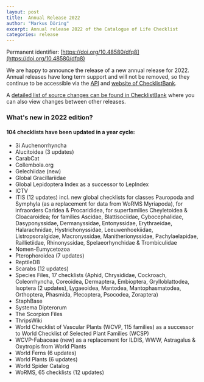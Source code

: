 ```yaml
---
layout: post
title:  Annual Release 2022
author: "Markus Döring"
excerpt: Annual release 2022 of the Catalogue of Life Checklist
categories: release
---
```


Permanent identifier: [https://doi.org/10.48580/dfq8](https://doi.org/10.48580/dfq8)

We are happy to announce the release of a new annual release for 2022.
Annual releases have long term support and will not be removed, 
so they continue to be accessible via the [API](https://api.checklistbank.org/dataset/9837.json) and [website of ChecklistBank](https://www.checklistbank.org/dataset/9837).

A [detailed list of source changes can be found in ChecklistBank](https://www.checklistbank.org/dataset/9837/sourcemetrics?hideUnchanged=true&releaseKey=9830) where you can also view changes between other releases.

### What's new in 2022 edition?

#### 104 checklists have been updated in a year cycle:

 * 3i Auchenorrhyncha
 * Alucitoidea (3 updates)
 * CarabCat
 * Collembola.org
 * Gelechiidae (new)
 * Global Gracillariidae
 * Global Lepidoptera Index as a successor to LepIndex
 * ICTV
 * ITIS (12 updates) incl. new global checklists for classes Pauropoda and Symphyla (as a replacement for data from WoRMS Myriapoda), for infraorders Caridea & Procarididea, for superfamilies Cheyletoidea & Cloacaroidea; for families Ascidae, Blattisociidae, Cybocephalidae, Dasyponyssidae, Dermanyssidae, Entonyssidae, Erythraeidae, Halarachnidae, Hystrichonyssidae, Leeuwenhoekiidae, Listropsoralgidae, Macronyssidae, Manitherionyssidae, Pachylaelapidae, Raillietiidae, Rhinonyssidae, Spelaeorhynchidae & Trombiculidae
 * Nomen-Eumycetozoa
 * Pterophoroidea (7 updates)
 * ReptileDB
 * Scarabs (12 updates)
 * Species Files, 17 checklists (Aphid, Chrysididae, Cockroach, Coleorrhyncha, Coreoidea, Dermaptera, Embioptera, Grylloblattodea, Isoptera (2 updates), Lygaeoidea, Mantodea, Mantophasmatodea, Orthoptera, Phasmida, Plecoptera, Psocodea, Zoraptera)
 * StaphBase
 * Systema Dipterorum
 * The Scorpion Files
 * ThripsWiki
 * World Checklist of Vascular Plants (WCVP, 115 families) as a successor to World Checklist of Selected Plant Families (WCSP)
 * WCVP-Fabaceae (new) as a replacement for ILDIS, WWW, Astragalus & Oxytropis from World Plants
 * World Ferns (6 updates)
 * World Plants (6 updates)
 * World Spider Catalog
 * WoRMS, 65 checklists (12 updates)